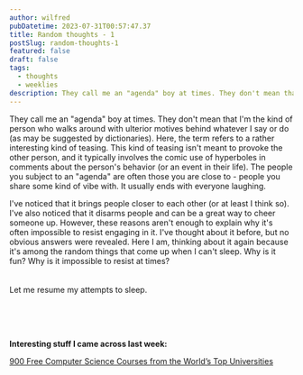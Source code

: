 ```yaml
---
author: wilfred
pubDatetime: 2023-07-31T00:57:47.37
title: Random thoughts - 1
postSlug: random-thoughts-1
featured: false
draft: false
tags:
  - thoughts
  - weeklies
description: They call me an "agenda" boy at times. They don't mean that I'm the kind of person who walks around with ulterior motives...
---
```


They call me an "agenda" boy at times. They don't mean that I'm the kind of person who walks around with ulterior motives behind whatever I say or do (as may be suggested by dictionaries). Here, the term refers to a rather interesting kind of teasing. This kind of teasing isn't meant to provoke the other person, and it typically involves the comic use of hyperboles in comments about the person's behavior (or an event in their life). The people you subject to an "agenda" are often those you are close to - people you share some kind of vibe with. It usually ends with everyone laughing.

I've noticed that it brings people closer to each other (or at least I think so). I've also noticed that it disarms people and can be a great way to cheer someone up. However, these reasons aren't enough to explain why it's often impossible to resist engaging in it. I've thought about it before, but no obvious answers were revealed. Here I am, thinking about it again because it's among the random things that come up when I can't sleep. Why is it fun? Why is it impossible to resist at times?
<br>
<br>
<br>
Let me resume my attempts to sleep.

<br>
<br>
<br>

<b>Interesting stuff I came across last week:</b>
<br>

[900 Free Computer Science Courses from the World’s Top Universities](https://www.freecodecamp.org/news/free-courses-top-cs-universities/)

<br>
